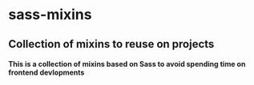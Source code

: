 # sass-mixins
## Collection of mixins to reuse on projects
#### This is a collection of mixins based on Sass to avoid spending time on frontend devlopments
